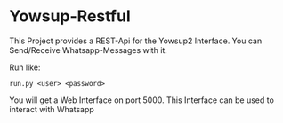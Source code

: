 # Yowsup-Restful


This Project provides a REST-Api for the Yowsup2 Interface. You can Send/Receive Whatsapp-Messages with it.


Run like:

    run.py <user> <password>

You will get a Web Interface on port 5000. This Interface can be used to interact with Whatsapp